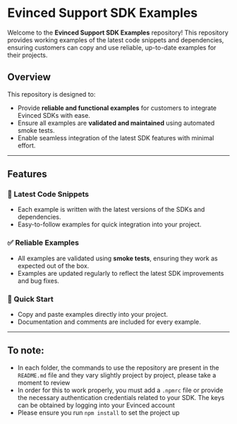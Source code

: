 # Evinced Support SDK Examples

Welcome to the **Evinced Support SDK Examples** repository! This repository provides working examples of the latest code snippets and dependencies, ensuring customers can copy and use reliable, up-to-date examples for their projects.

## Overview

This repository is designed to:
- Provide **reliable and functional examples** for customers to integrate Evinced SDKs with ease.
- Ensure all examples are **validated and maintained** using automated smoke tests.
- Enable seamless integration of the latest SDK features with minimal effort.

---

## Features

### 🔧 Latest Code Snippets
- Each example is written with the latest versions of the SDKs and dependencies.
- Easy-to-follow examples for quick integration into your project.

### ✅ Reliable Examples
- All examples are validated using **smoke tests**, ensuring they work as expected out of the box.
- Examples are updated regularly to reflect the latest SDK improvements and bug fixes.

### 🚀 Quick Start
- Copy and paste examples directly into your project.
- Documentation and comments are included for every example.

---

## To note:
- In each folder, the commands to use the repository are present in the `README.md` file and they vary slightly project by project, please take a moment to review
- In order for this to work properly, you must add a `.npmrc` file or provide the necessary authentication credentials related to your SDK. The keys can be obtained by logging into your Evinced account
- Please ensure you run `npm install` to set the project up